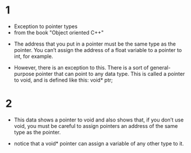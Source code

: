 # 1
* Exception to pointer types
* from the book "Object oriented C++"
- The address that you put in a pointer must be the same type as the pointer. You can’t assign the address of a float variable to a pointer to int, for example.

- However, there is an exception to this. There is a sort of general-purpose pointer that can point to any data type. This is called a pointer to void, and is defined like this: void* ptr;

# 2 
- This data shows a pointer to void and also shows that, if you don’t use void, you must
be careful to assign pointers an address of the same type as the pointer.

- notice that a void* pointer can assign a variable of any other type to it. 